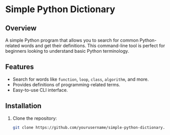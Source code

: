 # Simple Python Dictionary

## Overview

A simple Python program that allows you to search for common Python-related words and get their definitions. This command-line tool is perfect for beginners looking to understand basic Python terminology.

## Features

- Search for words like `function`, `loop`, `class`, `algorithm`, and more.
- Provides definitions of programming-related terms.
- Easy-to-use CLI interface.

## Installation

1. Clone the repository:

   ```bash
   git clone https://github.com/yourusername/simple-python-dictionary.git
